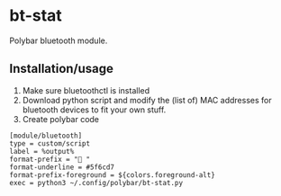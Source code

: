 # bt-stat
Polybar bluetooth module. 

## Installation/usage
1. Make sure bluetoothctl is installed
2. Download python script and modify the (list of) MAC addresses for bluetooth devices to fit your own stuff. 
3. Create polybar code
```
[module/bluetooth]
type = custom/script
label = %output%
format-prefix = " "
format-underline = #5f6cd7
format-prefix-foreground = ${colors.foreground-alt}
exec = python3 ~/.config/polybar/bt-stat.py
```